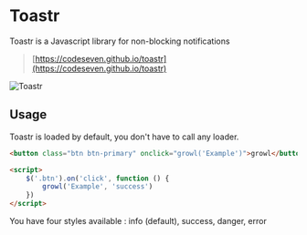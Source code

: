 # Toastr

Toastr is a Javascript library for non-blocking notifications

> [https://codeseven.github.io/toastr](https://codeseven.github.io/toastr)

<img :src="$withBase('/assets/img/toastr.png')" alt="Toastr">

## Usage

Toastr is loaded by default, you don't have to call any loader.

```html
<button class="btn btn-primary" onclick="growl('Example')">growl</button>

<script>
    $('.btn').on('click', function () {    
        growl('Example', 'success')
    })
</script>
```

You have four styles available : info (default), success, danger, error